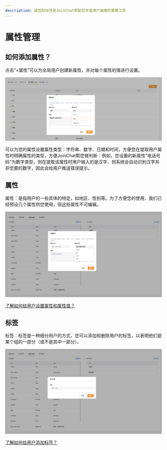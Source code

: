 ```yaml
---
description: 属性和标签是JoinChat帮助您丰富用户画像的重要工具
---
```


# 属性管理

## 如何添加属性？

点击“+属性”可以为全局用户创建新属性，并对每个属性的值进行设置。

![&#x521B;&#x5EFA;&#x65B0;&#x5C5E;&#x6027;](../.gitbook/assets/image%20%28208%29.png)

可以为您的属性设置属性类型：字符串、数字、日期和时间，方便您在提取用户属性时明确属性的类型，方便JoinChat帮您做判断：例如，您设置的新属性“电话号码“为数字类型，则在提取该属性时用户输入的是汉字，则系统会自动识别汉字并非您要的数字，因此会给用户推送错误提示。

## 属性

属性：是指用户的一些具体的特定，如地区、性别等。为了方便您的使用，我们已经预设几个属性供您使用，但这些属性不可编辑。

![&#x65B0;&#x5EFA;&#x5C5E;&#x6027;](../.gitbook/assets/image%20%28151%29.png)

[了解如何给用户设置属性和属性值？](../basic-knowledge/zu-cheng-jie-gou.md#she-zhi-yong-hu-shu-xing-he-qing-chu-yong-hu-shu-xing)

## 标签

标签：标签是一种细分用户的方式，您可以添加和删除用户的标签，以表明他们是某个组的一部分（或不是其中一部分）。

![&#x65B0;&#x5EFA;&#x6807;&#x7B7E;](../.gitbook/assets/image%20%2875%29.png)

[了解如何给用户添加标签？](../basic-knowledge/zu-cheng-jie-gou.md#tian-jia-biao-qian-he-qu-xiao-biao-qian)


